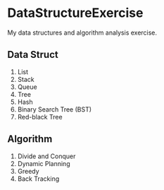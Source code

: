 # DataStructureExercise

My data structures and algorithm analysis exercise.

## Data Struct

1. List
2. Stack
3. Queue
4. Tree
5. Hash
6. Binary Search Tree (BST)
7. Red-black Tree

## Algorithm

1. Divide and Conquer
2. Dynamic Planning
3. Greedy
4. Back Tracking